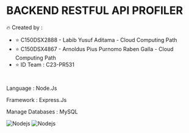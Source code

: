 # BACKEND RESTFUL API PROFILER
:fire: Created by :
- :star: C150DSX2888 - Labib Yusuf Aditama - Cloud Computing Path
- :star: C150DSX4867 - Arnoldus Pius Purnomo Raben Galla - Cloud Computing Path
- ⭐ ID Team : C23-PR531
#

Language : Node.Js 

Framework : Express.Js 

Manage Databases : MySQL

<img alt="Nodejs" src="https://img.shields.io/badge/-Nodejs-43853d?style=flat-square&logo=Node.js&logoColor=white" />

<img alt="Nodejs" src="https://img.shields.io/badge/mySQL-Database-blue" />

  


